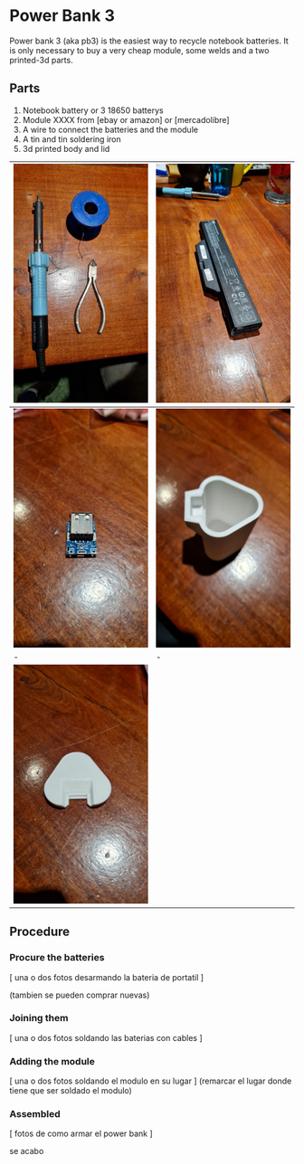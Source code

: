 # Power Bank 3

Power bank 3 (aka pb3) is the easiest way to recycle notebook batteries. It is only necessary to buy a very cheap module, some welds and a two printed-3d parts.

## Parts

1. Notebook battery or 3 18650 batterys
2. Module XXXX from [ebay or amazon] or [mercadolibre]
3. A wire to connect the batteries and the module
4. A tin and tin soldering iron
5. 3d printed body and lid

![front](https://raw.githubusercontent.com/mrfussion/power_bank_3/main/imgs/0-tools.jpeg?token=ANAUAUT36ZIMEENUBZJNUM3AYFHCA) | ![right](https://raw.githubusercontent.com/mrfussion/power_bank_3/main/imgs/1-battery.jpeg?token=ANAUAUQ6PA4QS7HA4GQQNADAYFHGC) |
| - | - |
| ![left](https://raw.githubusercontent.com/mrfussion/power_bank_3/main/imgs/2-module.jpeg?token=ANAUAUWGL55GCK5CSZJKGQLAYFGPK) | ![back](https://raw.githubusercontent.com/mrfussion/power_bank_3/main/imgs/3-body.jpeg?token=ANAUAUVLXJI4N3DOJA75ZLLAYFGSO) |
| - | - |
| ![center](https://raw.githubusercontent.com/mrfussion/power_bank_3/main/imgs/4-top.jpeg?token=ANAUAUS7XFGGVJWVTSV5SRDAYFG4U) |
## Procedure

### Procure the batteries

[ una o dos fotos desarmando la bateria de portatil ]

(tambien se pueden comprar nuevas)

### Joining them

[ una o dos fotos soldando las baterias con cables ]


### Adding the module

[ una o dos fotos soldando el modulo en su lugar ]
(remarcar el lugar donde tiene que ser soldado el modulo)

### Assembled

[ fotos de como armar el power bank ]

se acabo






 
